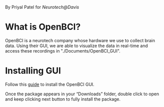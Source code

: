 By Priyal Patel for _Neurotech@Davis_

# What is OpenBCI?

OpenBCI is a neurotech company whose hardware we use to collect brain data. Using their GUI, we are able to visualize the data in real-time and access these recordings in "./Documents/OpenBCI_GUI".

# Installing GUI

Follow this [guide](https://openbci.com/downloads) to install the OpenBCI GUI.

Once the package appears in your “Downloads” folder, double click to open and keep clicking next button to fully install the package.
